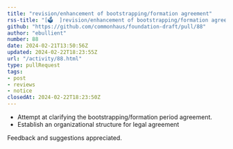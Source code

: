 ```yaml
---
title: "revision/enhancement of bootstrapping/formation agreement"
rss-title: "[🗳️  ]revision/enhancement of bootstrapping/formation agreement"
github: "https://github.com/commonhaus/foundation-draft/pull/88"
author: "ebullient"
number: 88
date: 2024-02-21T13:50:56Z
updated: 2024-02-22T18:23:55Z
url: "/activity/88.html"
type: pullRequest
tags:
- post
- reviews
- notice
closedAt: 2024-02-22T18:23:50Z
---
```

- Attempt at clarifying the bootstrapping/formation period agreement.
- Establish an organizational structure for legal agreement

Feedback and suggestions appreciated.

